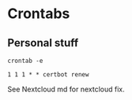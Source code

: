 # Crontabs

## Personal stuff

`crontab -e`

```
1 1 1 * * certbot renew
```

See Nextcloud md for nextcloud fix.
